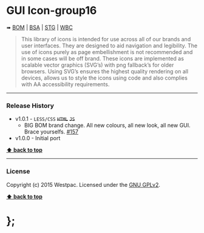 GUI Icon-group16
================

➠
[BOM](http://westpaccxteam.github.io/GUI-source/icons-group16/1.0.1/tests/BOM/) |
[BSA](http://westpaccxteam.github.io/GUI-source/icons-group16/1.0.1/tests/BSA/) |
[STG](http://westpaccxteam.github.io/GUI-source/icons-group16/1.0.1/tests/STG/) |
[WBC](http://westpaccxteam.github.io/GUI-source/icons-group16/1.0.1/tests/WBC/)

> This library of icons is intended for use across all of our brands and user interfaces. They are designed to aid navigation and legibility. The use of icons
> purely as page embellishment is not recommended and in some cases will be off brand. These icons are implemented as scalable vector graphics (SVG’s) with
> png fallback’s for older browsers. Using SVG’s ensures the highest quality rendering on all devices, allows us to style the icons using code and also
> complies with AA accessibility requirements.

----------------------------------------------------------------------------------------------------------------------------------------------------------------


### Release History

* v1.0.1 - `LESS/CSS` ~~`HTML`~~ ~~`JS`~~
	* BIG BOM brand change. All new colours, all new look, all new GUI. Brace yourselfs.
		[#157](https://github.com/WestpacCXTeam/GUI-source/issues/157)
* v1.0.0 - Initial port

**[⬆ back to top](#content)**


----------------------------------------------------------------------------------------------------------------------------------------------------------------


### License

Copyright (c) 2015 Westpac. Licensed under the [GNU GPLv2](https://raw.githubusercontent.com/WestpacCXTeam/GUI-source/master/LICENSE).

**[⬆ back to top](#content)**

# };